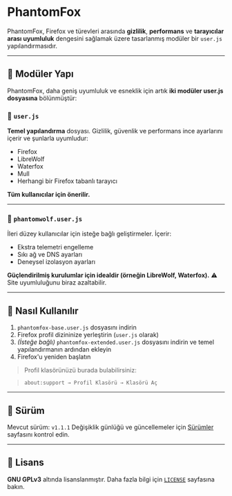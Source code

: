 # PhantomFox

PhantomFox, Firefox ve türevleri arasında **gizlilik**, **performans** ve **tarayıcılar arası uyumluluk** dengesini sağlamak üzere tasarlanmış modüler bir `user.js` yapılandırmasıdır.

---

## 🧱 Modüler Yapı

PhantomFox, daha geniş uyumluluk ve esneklik için artık **iki modüler user.js dosyasına** bölünmüştür:

### 🔹 `user.js`

**Temel yapılandırma** dosyası. Gizlilik, güvenlik ve performans ince ayarlarını içerir ve şunlarla uyumludur:

- Firefox
- LibreWolf
- Waterfox
- Mull
- Herhangi bir Firefox tabanlı tarayıcı

**Tüm kullanıcılar için önerilir.**

---

### 🔸 `phantomwolf.user.js`
İleri düzey kullanıcılar için isteğe bağlı geliştirmeler. İçerir:

- Ekstra telemetri engelleme
- Sıkı ağ ve DNS ayarları
- Deneysel izolasyon ayarları

**Güçlendirilmiş kurulumlar için idealdir (örneğin LibreWolf, Waterfox).**
⚠️ Site uyumluluğunu biraz azaltabilir.

---

## 🔧 Nasıl Kullanılır

1. `phantomfox-base.user.js` dosyasını indirin
2. Firefox profil dizininize yerleştirin (`user.js` olarak)
3. *(İsteğe bağlı)* `phantomfox-extended.user.js` dosyasını indirin ve temel yapılandırmanın ardından ekleyin
4. Firefox'u yeniden başlatın

> Profil klasörünüzü burada bulabilirsiniz:

> `about:support → Profil Klasörü → Klasörü Aç`

---

## 📌 Sürüm

Mevcut sürüm: `v1.1.1`
Değişiklik günlüğü ve güncellemeler için [Sürümler](https://github.com/MKDPrime/PhantomFox/releases) sayfasını kontrol edin.

---

## 📜 Lisans

**GNU GPLv3** altında lisanslanmıştır.
Daha fazla bilgi için [`LICENSE`](./LICENSE) sayfasına bakın.